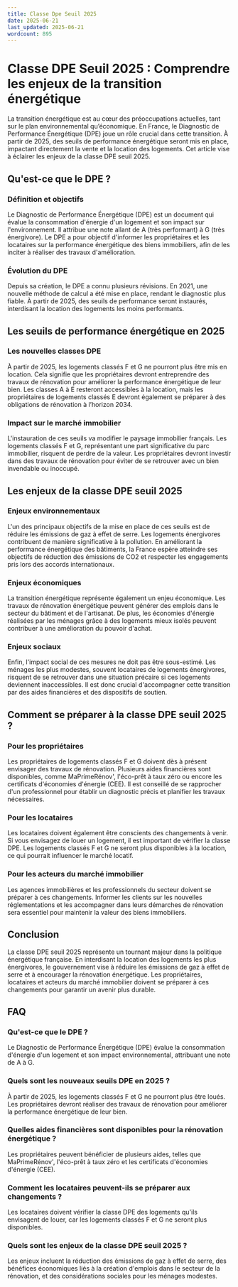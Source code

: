 ```yaml
---
title: Classe Dpe Seuil 2025
date: 2025-06-21
last_updated: 2025-06-21
wordcount: 895
---
```


# Classe DPE Seuil 2025 : Comprendre les enjeux de la transition énergétique

La transition énergétique est au cœur des préoccupations actuelles, tant sur le plan environnemental qu’économique. En France, le Diagnostic de Performance Énergétique (DPE) joue un rôle crucial dans cette transition. À partir de 2025, des seuils de performance énergétique seront mis en place, impactant directement la vente et la location des logements. Cet article vise à éclairer les enjeux de la classe DPE seuil 2025.

## Qu'est-ce que le DPE ?

### Définition et objectifs

Le Diagnostic de Performance Énergétique (DPE) est un document qui évalue la consommation d'énergie d'un logement et son impact sur l'environnement. Il attribue une note allant de A (très performant) à G (très énergivore). Le DPE a pour objectif d'informer les propriétaires et les locataires sur la performance énergétique des biens immobiliers, afin de les inciter à réaliser des travaux d'amélioration.

### Évolution du DPE

Depuis sa création, le DPE a connu plusieurs révisions. En 2021, une nouvelle méthode de calcul a été mise en place, rendant le diagnostic plus fiable. À partir de 2025, des seuils de performance seront instaurés, interdisant la location des logements les moins performants.

## Les seuils de performance énergétique en 2025

### Les nouvelles classes DPE

À partir de 2025, les logements classés F et G ne pourront plus être mis en location. Cela signifie que les propriétaires devront entreprendre des travaux de rénovation pour améliorer la performance énergétique de leur bien. Les classes A à E resteront accessibles à la location, mais les propriétaires de logements classés E devront également se préparer à des obligations de rénovation à l’horizon 2034.

### Impact sur le marché immobilier

L'instauration de ces seuils va modifier le paysage immobilier français. Les logements classés F et G, représentant une part significative du parc immobilier, risquent de perdre de la valeur. Les propriétaires devront investir dans des travaux de rénovation pour éviter de se retrouver avec un bien invendable ou inoccupé.

## Les enjeux de la classe DPE seuil 2025

### Enjeux environnementaux

L'un des principaux objectifs de la mise en place de ces seuils est de réduire les émissions de gaz à effet de serre. Les logements énergivores contribuent de manière significative à la pollution. En améliorant la performance énergétique des bâtiments, la France espère atteindre ses objectifs de réduction des émissions de CO2 et respecter les engagements pris lors des accords internationaux.

### Enjeux économiques

La transition énergétique représente également un enjeu économique. Les travaux de rénovation énergétique peuvent générer des emplois dans le secteur du bâtiment et de l'artisanat. De plus, les économies d'énergie réalisées par les ménages grâce à des logements mieux isolés peuvent contribuer à une amélioration du pouvoir d'achat.

### Enjeux sociaux

Enfin, l'impact social de ces mesures ne doit pas être sous-estimé. Les ménages les plus modestes, souvent locataires de logements énergivores, risquent de se retrouver dans une situation précaire si ces logements deviennent inaccessibles. Il est donc crucial d'accompagner cette transition par des aides financières et des dispositifs de soutien.

## Comment se préparer à la classe DPE seuil 2025 ?

### Pour les propriétaires

Les propriétaires de logements classés F et G doivent dès à présent envisager des travaux de rénovation. Plusieurs aides financières sont disponibles, comme MaPrimeRénov', l'éco-prêt à taux zéro ou encore les certificats d'économies d'énergie (CEE). Il est conseillé de se rapprocher d'un professionnel pour établir un diagnostic précis et planifier les travaux nécessaires.

### Pour les locataires

Les locataires doivent également être conscients des changements à venir. Si vous envisagez de louer un logement, il est important de vérifier la classe DPE. Les logements classés F et G ne seront plus disponibles à la location, ce qui pourrait influencer le marché locatif.

### Pour les acteurs du marché immobilier

Les agences immobilières et les professionnels du secteur doivent se préparer à ces changements. Informer les clients sur les nouvelles réglementations et les accompagner dans leurs démarches de rénovation sera essentiel pour maintenir la valeur des biens immobiliers.

## Conclusion

La classe DPE seuil 2025 représente un tournant majeur dans la politique énergétique française. En interdisant la location des logements les plus énergivores, le gouvernement vise à réduire les émissions de gaz à effet de serre et à encourager la rénovation énergétique. Les propriétaires, locataires et acteurs du marché immobilier doivent se préparer à ces changements pour garantir un avenir plus durable.

## FAQ

### Qu'est-ce que le DPE ?

Le Diagnostic de Performance Énergétique (DPE) évalue la consommation d'énergie d'un logement et son impact environnemental, attribuant une note de A à G.

### Quels sont les nouveaux seuils DPE en 2025 ?

À partir de 2025, les logements classés F et G ne pourront plus être loués. Les propriétaires devront réaliser des travaux de rénovation pour améliorer la performance énergétique de leur bien.

### Quelles aides financières sont disponibles pour la rénovation énergétique ?

Les propriétaires peuvent bénéficier de plusieurs aides, telles que MaPrimeRénov', l'éco-prêt à taux zéro et les certificats d'économies d'énergie (CEE).

### Comment les locataires peuvent-ils se préparer aux changements ?

Les locataires doivent vérifier la classe DPE des logements qu'ils envisagent de louer, car les logements classés F et G ne seront plus disponibles.

### Quels sont les enjeux de la classe DPE seuil 2025 ?

Les enjeux incluent la réduction des émissions de gaz à effet de serre, des bénéfices économiques liés à la création d'emplois dans le secteur de la rénovation, et des considérations sociales pour les ménages modestes.